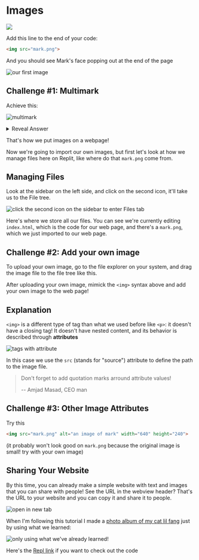 # Images

![](https://youtu.be/CI4noac5ibE)

Add this line to the end of your code:

```html
<img src="mark.png">
```

And you should see Mark's face popping out at the end of the page

![our first image](images/image.png)

## Challenge #1: Multimark

Achieve this:

![multimark](images/multimark.png)

<details>
<summary>Reveal Answer</summary>

```html
<img src="mark.png">
<img src="mark.png">
<img src="mark.png">
<img src="mark.png">
<img src="mark.png">
<img src="mark.png">
<img src="mark.png">
```

</details>

That's how we put images on a webpage!

Now we're going to import our own images, but first let's look at how we manage files here on Replit, like where do that `mark.png` come from.

## Managing Files

Look at the sidebar on the left side, and click on the second icon, it'll take us to the File tree.

![click the second icon on the sidebar to enter Files tab](images/files.png)

Here's where we store all our files. You can see we're currently editing `index.html`, which is the code for our web page, and there's a `mark.png`, which we just imported to our web page.

## Challenge #2: Add your own image

To upload your own image, go to the file explorer on your system, and drag the image file to the file tree like this.

After uploading your own image, mimick the `<img>` syntax above and add your own image to the web page!

## Explanation

`<img>` is a different type of tag than what we used before like `<p>`: it doesn't have a closing tag! It doesn't have nested content, and its behavior is described through **attributes**

![tags with attribute](images/imgtag.png)

In this case we use the `src` (stands for "source") attribute to define the path to the image file.

> Don't forget to add quotation marks arround attribute values!
>
> -- Amjad Masad, CEO man

## Challenge #3: Other Image Attributes

Try this

```html
<img src="mark.png" alt="an image of mark" width="640" height="240">
```

(it probably won't look good on `mark.png` because the original image is small! try with your own image)

## Sharing Your Website

By this time, you can already make a simple website with text and images that you can share with people! See the URL in the webview header? That's the URL to your website and you can copy it and share it to people.

![open in new tab](images/ext.png)

When I'm following this tutorial I made a [photo album of my cat lil fang](https://lilfang.slmjkdbtl.repl.co/) just by using what we learned:

![only using what we've already learned!](images/lilfang.png)

Here's the [Repl link](https://replit.com/@slmjkdbtl/lilfang) if you want to check out the code